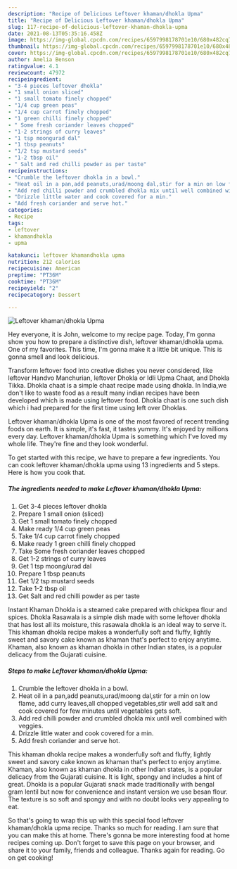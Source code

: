 ```yaml
---
description: "Recipe of Delicious Leftover khaman/dhokla Upma"
title: "Recipe of Delicious Leftover khaman/dhokla Upma"
slug: 117-recipe-of-delicious-leftover-khaman-dhokla-upma
date: 2021-08-13T05:35:16.458Z
image: https://img-global.cpcdn.com/recipes/6597998178701e10/680x482cq70/leftover-khamandhokla-upma-recipe-main-photo.jpg
thumbnail: https://img-global.cpcdn.com/recipes/6597998178701e10/680x482cq70/leftover-khamandhokla-upma-recipe-main-photo.jpg
cover: https://img-global.cpcdn.com/recipes/6597998178701e10/680x482cq70/leftover-khamandhokla-upma-recipe-main-photo.jpg
author: Amelia Benson
ratingvalue: 4.1
reviewcount: 47972
recipeingredient:
- "3-4 pieces leftover dhokla"
- "1 small onion sliced"
- "1 small tomato finely chopped"
- "1/4 cup green peas"
- "1/4 cup carrot finely chopped"
- "1 green chilli finely chopped"
- " Some fresh coriander leaves chopped"
- "1-2 strings of curry leaves"
- "1 tsp moongurad dal"
- "1 tbsp peanuts"
- "1/2 tsp mustard seeds"
- "1-2 tbsp oil"
- " Salt and red chilli powder as per taste"
recipeinstructions:
- "Crumble the leftover dhokla in a bowl."
- "Heat oil in a pan,add peanuts,urad/moong dal,stir for a min on low flame, add curry leaves,all chopped vegetables,stir well add salt and cook covered for few minutes until vegetables gets soft."
- "Add red chilli powder and crumbled dhokla mix until well combined with veggies."
- "Drizzle little water and cook covered for a min."
- "Add fresh coriander and serve hot."
categories:
- Recipe
tags:
- leftover
- khamandhokla
- upma

katakunci: leftover khamandhokla upma 
nutrition: 212 calories
recipecuisine: American
preptime: "PT36M"
cooktime: "PT36M"
recipeyield: "2"
recipecategory: Dessert

---
```



![Leftover khaman/dhokla Upma](https://img-global.cpcdn.com/recipes/6597998178701e10/680x482cq70/leftover-khamandhokla-upma-recipe-main-photo.jpg)

Hey everyone, it is John, welcome to my recipe page. Today, I'm gonna show you how to prepare a distinctive dish, leftover khaman/dhokla upma. One of my favorites. This time, I'm gonna make it a little bit unique. This is gonna smell and look delicious.

Transform leftover food into creative dishes you never considered, like leftover Handvo Manchurian, leftover Dhokla or Idli Upma Chaat, and Dhokla Tikka. Dhokla chaat is a simple chaat recipe made using dhokla. In India,we don&#39;t like to waste food as a result many indian recipes have been developed which is made using leftover food. Dhokla chaat is one such dish which i had prepared for the first time using left over Dhoklas.

Leftover khaman/dhokla Upma is one of the most favored of recent trending foods on earth. It is simple, it's fast, it tastes yummy. It's enjoyed by millions every day. Leftover khaman/dhokla Upma is something which I've loved my whole life. They're fine and they look wonderful.


To get started with this recipe, we have to prepare a few ingredients. You can cook leftover khaman/dhokla upma using 13 ingredients and 5 steps. Here is how you cook that.

<!--inarticleads1-->

##### The ingredients needed to make Leftover khaman/dhokla Upma:

1. Get 3-4 pieces leftover dhokla
1. Prepare 1 small onion (sliced)
1. Get 1 small tomato finely chopped
1. Make ready 1/4 cup green peas
1. Take 1/4 cup carrot finely chopped
1. Make ready 1 green chilli finely chopped
1. Take  Some fresh coriander leaves chopped
1. Get 1-2 strings of curry leaves
1. Get 1 tsp moong/urad dal
1. Prepare 1 tbsp peanuts
1. Get 1/2 tsp mustard seeds
1. Take 1-2 tbsp oil
1. Get  Salt and red chilli powder as per taste


Instant Khaman Dhokla is a steamed cake prepared with chickpea flour and spices. Dhokla Rasawala is a simple dish made with some leftover dhokla that has lost all its moisture, this rasawala dhokla is an ideal way to serve it. This khaman dhokla recipe makes a wonderfully soft and fluffy, lightly sweet and savory cake known as khaman that&#39;s perfect to enjoy anytime. Khaman, also known as khaman dhokla in other Indian states, is a popular delicacy from the Gujarati cuisine. 

<!--inarticleads2-->

##### Steps to make Leftover khaman/dhokla Upma:

1. Crumble the leftover dhokla in a bowl.
1. Heat oil in a pan,add peanuts,urad/moong dal,stir for a min on low flame, add curry leaves,all chopped vegetables,stir well add salt and cook covered for few minutes until vegetables gets soft.
1. Add red chilli powder and crumbled dhokla mix until well combined with veggies.
1. Drizzle little water and cook covered for a min.
1. Add fresh coriander and serve hot.


This khaman dhokla recipe makes a wonderfully soft and fluffy, lightly sweet and savory cake known as khaman that&#39;s perfect to enjoy anytime. Khaman, also known as khaman dhokla in other Indian states, is a popular delicacy from the Gujarati cuisine. It is light, spongy and includes a hint of great. Dhokla is a popular Gujarati snack made traditionally with bengal gram lentil but now for convenience and instant version we use besan flour. The texture is so soft and spongy and with no doubt looks very appealing to eat. 

So that's going to wrap this up with this special food leftover khaman/dhokla upma recipe. Thanks so much for reading. I am sure that you can make this at home. There's gonna be more interesting food at home recipes coming up. Don't forget to save this page on your browser, and share it to your family, friends and colleague. Thanks again for reading. Go on get cooking!
